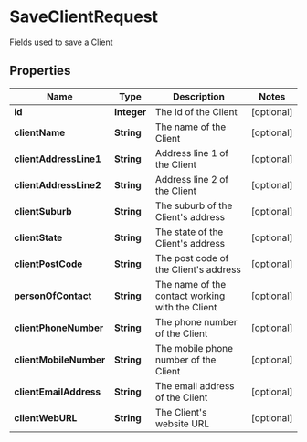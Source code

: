 

# SaveClientRequest

Fields used to save a Client
## Properties

Name | Type | Description | Notes
------------ | ------------- | ------------- | -------------
**id** | **Integer** | The Id of the Client |  [optional]
**clientName** | **String** | The name of the Client |  [optional]
**clientAddressLine1** | **String** | Address line 1 of the Client |  [optional]
**clientAddressLine2** | **String** | Address line 2 of the Client |  [optional]
**clientSuburb** | **String** | The suburb of the Client&#39;s address |  [optional]
**clientState** | **String** | The state of the Client&#39;s address |  [optional]
**clientPostCode** | **String** | The post code of the Client&#39;s address |  [optional]
**personOfContact** | **String** | The name of the contact working with the Client |  [optional]
**clientPhoneNumber** | **String** | The phone number of the Client |  [optional]
**clientMobileNumber** | **String** | The mobile phone number of the Client |  [optional]
**clientEmailAddress** | **String** | The email address of the Client |  [optional]
**clientWebURL** | **String** | The Client&#39;s website URL |  [optional]




